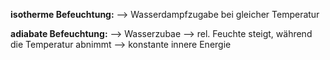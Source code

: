 **isotherme Befeuchtung:**
--> Wasserdampfzugabe bei gleicher Temperatur 

**adiabate Befeuchtung:**
--> Wasserzubae --> rel. Feuchte steigt, während die Temperatur abnimmt --> konstante innere Energie